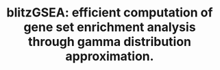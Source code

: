---
authors: Lachmann A, Xie Z, Ma'ayan A
carousel: false
dccs:
- LINCS
doi: 10.1093/bioinformatics/btac076
featured: false
issue: '8'
journal: Bioinformatics (Oxford, England)
keywords: '["Algorithms", "Probability", "Gene Expression Profiling", "Software"]'
landmark: false
layout: '@/layouts/Publication.astro'
page: 2356-2357
pmcid: PMC9004650
pmid: 35143610
title: 'blitzGSEA: efficient computation of gene set enrichment analysis through gamma
  distribution approximation.'
volume: '38'
year: 2022
---